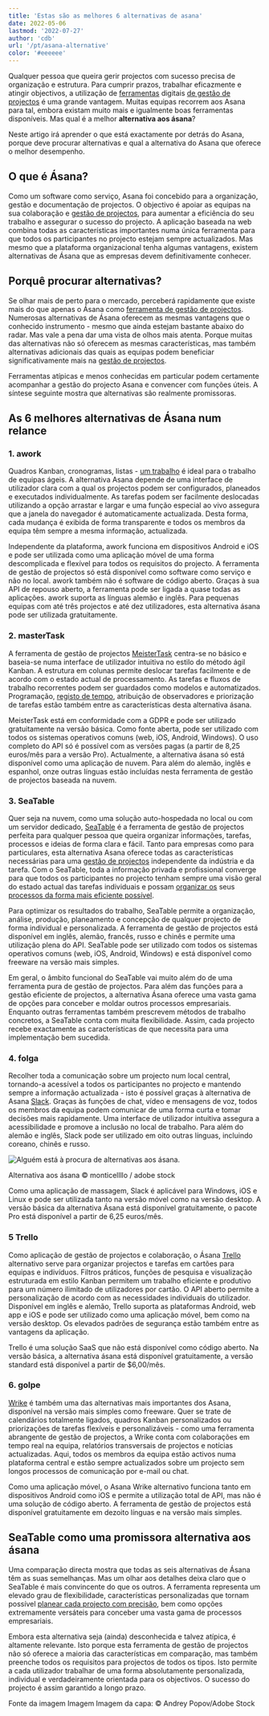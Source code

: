 ```yaml
---
title: 'Estas são as melhores 6 alternativas de asana'
date: 2022-05-06
lastmod: '2022-07-27'
author: 'cdb'
url: '/pt/asana-alternative'
color: '#eeeeee'
---
```


Qualquer pessoa que queira gerir projectos com sucesso precisa de organização e estrutura. Para cumprir prazos, trabalhar eficazmente e atingir objectivos, a utilização de [ferramentas](https://seatable.io/pt/projekt-management-tool/) digitais [de gestão de projectos](https://seatable.io/pt/projekt-management-tool/) é uma grande vantagem. Muitas equipas recorrem aos Asana para tal, embora existam muito mais e igualmente boas ferramentas disponíveis. Mas qual é a melhor **alternativa aos ásana**?

Neste artigo irá aprender o que está exactamente por detrás do Asana, porque deve procurar alternativas e qual a alternativa do Asana que oferece o melhor desempenho.

## O que é Ásana?

Como um software como serviço, Asana foi concebido para a organização, gestão e documentação de projectos. O objectivo é apoiar as equipas na sua colaboração e [gestão de projectos](https://seatable.io/pt/projektmanagement-methoden-im-ueberblick/), para aumentar a eficiência do seu trabalho e assegurar o sucesso do projecto. A aplicação baseada na web combina todas as características importantes numa única ferramenta para que todos os participantes no projecto estejam sempre actualizados. Mas mesmo que a plataforma organizacional tenha algumas vantagens, existem alternativas de Ásana que as empresas devem definitivamente conhecer.

## Porquê procurar alternativas?

Se olhar mais de perto para o mercado, perceberá rapidamente que existe mais do que apenas o Ásana como [ferramenta de gestão de projectos](https://seatable.io/pt/projekt-management-tool/). Numerosas alternativas de Ásana oferecem as mesmas vantagens que o conhecido instrumento - mesmo que ainda estejam bastante abaixo do radar. Mas vale a pena dar uma vista de olhos mais atenta. Porque muitas das alternativas não só oferecem as mesmas características, mas também alternativas adicionais das quais as equipas podem beneficiar significativamente mais na [gestão de projectos](https://seatable.io/pt/projektmanagement/).

Ferramentas atípicas e menos conhecidas em particular podem certamente acompanhar a gestão do projecto Asana e convencer com funções úteis. A síntese seguinte mostra que alternativas são realmente promissoras.

## As 6 melhores alternativas de Ásana num relance

### 1\. awork

Quadros Kanban, cronogramas, listas - [um trabalho](https://www.awork.io/) é ideal para o trabalho de equipas ágeis. A alternativa Asana depende de uma interface de utilizador clara com a qual os projectos podem ser configurados, planeados e executados individualmente. As tarefas podem ser facilmente deslocadas utilizando a opção arrastar e largar e uma função especial ao vivo assegura que a janela do navegador é automaticamente actualizada. Desta forma, cada mudança é exibida de forma transparente e todos os membros da equipa têm sempre a mesma informação, actualizada.

Independente da plataforma, awork funciona em dispositivos Android e iOS e pode ser utilizada como uma aplicação móvel de uma forma descomplicada e flexível para todos os requisitos do projecto. A ferramenta de gestão de projectos só está disponível como software como serviço e não no local. awork também não é software de código aberto. Graças à sua API de repouso aberto, a ferramenta pode ser ligada a quase todas as aplicações. awork suporta as línguas alemão e inglês. Para pequenas equipas com até três projectos e até dez utilizadores, esta alternativa ásana pode ser utilizada gratuitamente.

### 2\. masterTask

A ferramenta de gestão de projectos [MeisterTask](https://www.meistertask.com/de) centra-se no básico e baseia-se numa interface de utilizador intuitiva no estilo do método ágil Kanban. A estrutura em colunas permite deslocar tarefas facilmente e de acordo com o estado actual de processamento. As tarefas e fluxos de trabalho recorrentes podem ser guardados como modelos e automatizados. Programação, [registo de tempo](https://seatable.io/pt/arbeitszeiterfassung-in-excel/), atribuição de observadores e priorização de tarefas estão também entre as características desta alternativa ásana.

MeisterTask está em conformidade com a GDPR e pode ser utilizado gratuitamente na versão básica. Como fonte aberta, pode ser utilizado com todos os sistemas operativos comuns (web, iOS, Android, Windows). O uso completo do API só é possível com as versões pagas (a partir de 8,25 euros/mês para a versão Pro). Actualmente, a alternativa ásana só está disponível como uma aplicação de nuvem. Para além do alemão, inglês e espanhol, onze outras línguas estão incluídas nesta ferramenta de gestão de projectos baseada na nuvem.

### 3\. SeaTable

Quer seja na nuvem, como uma solução auto-hospedada no local ou com um servidor dedicado, [SeaTable](https://seatable.io/pt/) é a ferramenta de gestão de projectos perfeita para qualquer pessoa que queira organizar informações, tarefas, processos e ideias de forma clara e fácil. Tanto para empresas como para particulares, esta alternativa Asana oferece todas as características necessárias para uma [gestão de projectos](https://seatable.io/pt/projektmanagement-methoden-im-ueberblick/) independente da indústria e da tarefa. Com o SeaTable, toda a informação privada e profissional converge para que todos os participantes no projecto tenham sempre uma visão geral do estado actual das tarefas individuais e possam [organizar os](https://seatable.io/pt/vorlagen-projektplanung/) seus [processos da forma mais eficiente possível](https://seatable.io/pt/vorlagen-projektplanung/).

Para optimizar os resultados do trabalho, SeaTable permite a organização, análise, produção, planeamento e concepção de qualquer projecto de forma individual e personalizada. A ferramenta de gestão de projectos está disponível em inglês, alemão, francês, russo e chinês e permite uma utilização plena do API. SeaTable pode ser utilizado com todos os sistemas operativos comuns (web, iOS, Android, Windows) e está disponível como freeware na versão mais simples.

Em geral, o âmbito funcional do SeaTable vai muito além do de uma ferramenta pura de gestão de projectos. Para além das funções para a gestão eficiente de projectos, a alternativa Ásana oferece uma vasta gama de opções para conceber e moldar outros processos empresariais. Enquanto outras ferramentas também prescrevem métodos de trabalho concretos, a SeaTable conta com muita flexibilidade. Assim, cada projecto recebe exactamente as características de que necessita para uma implementação bem sucedida.

### 4\. folga

Recolher toda a comunicação sobre um projecto num local central, tornando-a acessível a todos os participantes no projecto e mantendo sempre a informação actualizada - isto é possível graças à alternativa de Asana [Slack](https://slack.com/intl/de-de/). Graças às funções de chat, vídeo e mensagens de voz, todos os membros da equipa podem comunicar de uma forma curta e tomar decisões mais rapidamente. Uma interface de utilizador intuitiva assegura a acessibilidade e promove a inclusão no local de trabalho. Para além do alemão e inglês, Slack pode ser utilizado em oito outras línguas, incluindo coreano, chinês e russo.

![Alguém está à procura de alternativas aos ásana.](https://seatable.io/wp-content/uploads/2022/05/Asana-Alternative_AdobeStock_391018024_bearbeitet-711x474.jpg)

Alternativa aos ásana © monticellllo / adobe stock

Como uma aplicação de massagem, Slack é aplicável para Windows, iOS e Linux e pode ser utilizada tanto na versão móvel como na versão desktop. A versão básica da alternativa Ásana está disponível gratuitamente, o pacote Pro está disponível a partir de 6,25 euros/mês.

### 5 Trello

Como aplicação de gestão de projectos e colaboração, o Ásana [Trello](https://trello.com/de) alternativo serve para organizar projectos e tarefas em cartões para equipas e indivíduos. Filtros práticos, funções de pesquisa e visualização estruturada em estilo Kanban permitem um trabalho eficiente e produtivo para um número ilimitado de utilizadores por cartão. O API aberto permite a personalização de acordo com as necessidades individuais do utilizador. Disponível em inglês e alemão, Trello suporta as plataformas Android, web app e iOS e pode ser utilizado como uma aplicação móvel, bem como na versão desktop. Os elevados padrões de segurança estão também entre as vantagens da aplicação.

Trello é uma solução SaaS que não está disponível como código aberto. Na versão básica, a alternativa ásana está disponível gratuitamente, a versão standard está disponível a partir de $6,00/mês.

### 6\. golpe

[Wrike](https://www.wrike.com/de/) é também uma das alternativas mais importantes dos Asana, disponível na versão mais simples como freeware. Quer se trate de calendários totalmente ligados, quadros Kanban personalizados ou priorizações de tarefas flexíveis e personalizáveis - como uma ferramenta abrangente de gestão de projectos, a Wrike conta com colaborações em tempo real na equipa, relatórios transversais de projectos e notícias actualizadas. Aqui, todos os membros da equipa estão activos numa plataforma central e estão sempre actualizados sobre um projecto sem longos processos de comunicação por e-mail ou chat.

Como uma aplicação móvel, o Asana Wrike alternativo funciona tanto em dispositivos Android como iOS e permite a utilização total de API, mas não é uma solução de código aberto. A ferramenta de gestão de projectos está disponível gratuitamente em dezoito línguas e na versão mais simples.

## SeaTable como uma promissora alternativa aos ásana

Uma comparação directa mostra que todas as seis alternativas de Ásana têm as suas semelhanças. Mas um olhar aos detalhes deixa claro que o SeaTable é mais convincente do que os outros. A ferramenta representa um elevado grau de flexibilidade, características personalizadas que tornam possível [planear cada projecto com precisão](https://seatable.io/pt/vorlagen/), bem como opções extremamente versáteis para conceber uma vasta gama de processos empresariais.

Embora esta alternativa seja (ainda) desconhecida e talvez atípica, é altamente relevante. Isto porque esta ferramenta de gestão de projectos não só oferece a maioria das características em comparação, mas também preenche todos os requisitos para projectos de todos os tipos. Isto permite a cada utilizador trabalhar de uma forma absolutamente personalizada, individual e verdadeiramente orientada para os objectivos. O sucesso do projecto é assim garantido a longo prazo.

Fonte da imagem Imagem Imagem da capa: © Andrey Popov/Adobe Stock
